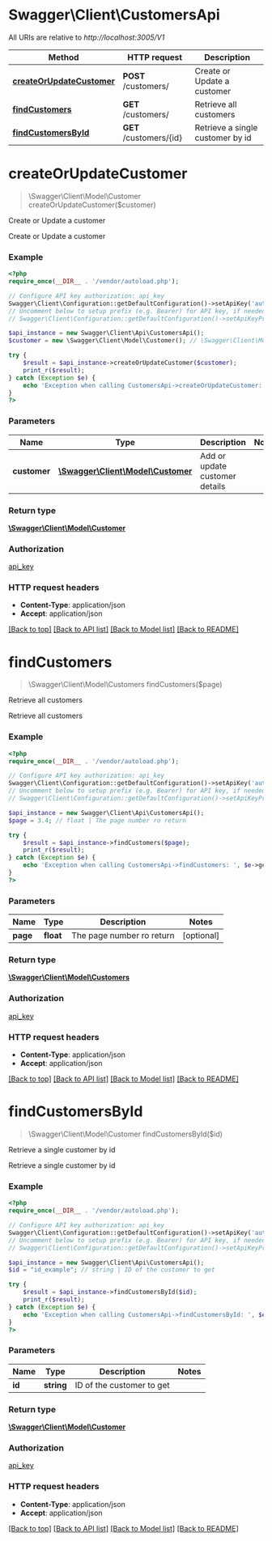 # Swagger\Client\CustomersApi

All URIs are relative to *http://localhost:3005/V1*

Method | HTTP request | Description
------------- | ------------- | -------------
[**createOrUpdateCustomer**](CustomersApi.md#createOrUpdateCustomer) | **POST** /customers/ | Create or Update a customer
[**findCustomers**](CustomersApi.md#findCustomers) | **GET** /customers/ | Retrieve all customers
[**findCustomersById**](CustomersApi.md#findCustomersById) | **GET** /customers/{id} | Retrieve a single customer by id


# **createOrUpdateCustomer**
> \Swagger\Client\Model\Customer createOrUpdateCustomer($customer)

Create or Update a customer

Create or Update a customer

### Example
```php
<?php
require_once(__DIR__ . '/vendor/autoload.php');

// Configure API key authorization: api_key
Swagger\Client\Configuration::getDefaultConfiguration()->setApiKey('authorization', 'YOUR_API_KEY');
// Uncomment below to setup prefix (e.g. Bearer) for API key, if needed
// Swagger\Client\Configuration::getDefaultConfiguration()->setApiKeyPrefix('authorization', 'Bearer');

$api_instance = new Swagger\Client\Api\CustomersApi();
$customer = new \Swagger\Client\Model\Customer(); // \Swagger\Client\Model\Customer | Add or update customer details

try {
    $result = $api_instance->createOrUpdateCustomer($customer);
    print_r($result);
} catch (Exception $e) {
    echo 'Exception when calling CustomersApi->createOrUpdateCustomer: ', $e->getMessage(), PHP_EOL;
}
?>
```

### Parameters

Name | Type | Description  | Notes
------------- | ------------- | ------------- | -------------
 **customer** | [**\Swagger\Client\Model\Customer**](../Model/\Swagger\Client\Model\Customer.md)| Add or update customer details |

### Return type

[**\Swagger\Client\Model\Customer**](../Model/Customer.md)

### Authorization

[api_key](../../README.md#api_key)

### HTTP request headers

 - **Content-Type**: application/json
 - **Accept**: application/json

[[Back to top]](#) [[Back to API list]](../../README.md#documentation-for-api-endpoints) [[Back to Model list]](../../README.md#documentation-for-models) [[Back to README]](../../README.md)

# **findCustomers**
> \Swagger\Client\Model\Customers findCustomers($page)

Retrieve all customers

Retrieve all customers

### Example
```php
<?php
require_once(__DIR__ . '/vendor/autoload.php');

// Configure API key authorization: api_key
Swagger\Client\Configuration::getDefaultConfiguration()->setApiKey('authorization', 'YOUR_API_KEY');
// Uncomment below to setup prefix (e.g. Bearer) for API key, if needed
// Swagger\Client\Configuration::getDefaultConfiguration()->setApiKeyPrefix('authorization', 'Bearer');

$api_instance = new Swagger\Client\Api\CustomersApi();
$page = 3.4; // float | The page number ro return

try {
    $result = $api_instance->findCustomers($page);
    print_r($result);
} catch (Exception $e) {
    echo 'Exception when calling CustomersApi->findCustomers: ', $e->getMessage(), PHP_EOL;
}
?>
```

### Parameters

Name | Type | Description  | Notes
------------- | ------------- | ------------- | -------------
 **page** | **float**| The page number ro return | [optional]

### Return type

[**\Swagger\Client\Model\Customers**](../Model/Customers.md)

### Authorization

[api_key](../../README.md#api_key)

### HTTP request headers

 - **Content-Type**: application/json
 - **Accept**: application/json

[[Back to top]](#) [[Back to API list]](../../README.md#documentation-for-api-endpoints) [[Back to Model list]](../../README.md#documentation-for-models) [[Back to README]](../../README.md)

# **findCustomersById**
> \Swagger\Client\Model\Customer findCustomersById($id)

Retrieve a single customer by id

Retrieve a single customer by id

### Example
```php
<?php
require_once(__DIR__ . '/vendor/autoload.php');

// Configure API key authorization: api_key
Swagger\Client\Configuration::getDefaultConfiguration()->setApiKey('authorization', 'YOUR_API_KEY');
// Uncomment below to setup prefix (e.g. Bearer) for API key, if needed
// Swagger\Client\Configuration::getDefaultConfiguration()->setApiKeyPrefix('authorization', 'Bearer');

$api_instance = new Swagger\Client\Api\CustomersApi();
$id = "id_example"; // string | ID of the customer to get

try {
    $result = $api_instance->findCustomersById($id);
    print_r($result);
} catch (Exception $e) {
    echo 'Exception when calling CustomersApi->findCustomersById: ', $e->getMessage(), PHP_EOL;
}
?>
```

### Parameters

Name | Type | Description  | Notes
------------- | ------------- | ------------- | -------------
 **id** | **string**| ID of the customer to get |

### Return type

[**\Swagger\Client\Model\Customer**](../Model/Customer.md)

### Authorization

[api_key](../../README.md#api_key)

### HTTP request headers

 - **Content-Type**: application/json
 - **Accept**: application/json

[[Back to top]](#) [[Back to API list]](../../README.md#documentation-for-api-endpoints) [[Back to Model list]](../../README.md#documentation-for-models) [[Back to README]](../../README.md)


